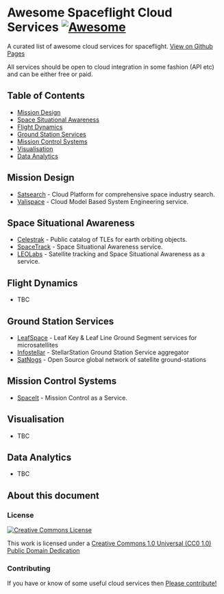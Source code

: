 # Awesome Spaceflight Cloud Services [![Awesome](https://awesome.re/badge.svg)](https://awesome.re)
A curated list of awesome cloud services for spaceflight. [View on Github Pages](https://spacebroker.github.io/awesome-space-cloud/)

All services should be open to cloud integration in some fashion (API etc) and can be either free or paid.

## Table of Contents
- [Mission Design](#mission-design)
- [Space Situational Awareness](#space-situational-awareness)
- [Flight Dynamics](#flight-dynamics)
- [Ground Station Services](#ground-station-services)
- [Mission Control Systems](#mission-control-systems)
- [Visualisation](#visualisation)
- [Data Analytics](#data-analytics)

## Mission Design
- [Satsearch](https://satsearch.co) - Cloud Platform for comprehensive space industry search.
- [Valispace](https://www.valispace.com) - Cloud Model Based System Engineering service.

## Space Situational Awareness 
- [Celestrak](https://celestrak.com) - Public catalog of TLEs for earth orbiting objects.
- [SpaceTrack](https://www.space-track.org) - Space Situational Awareness service.
- [LEOLabs](https://www.leolabs.space/) - Satellite tracking and Space Situational Awareness as a service.

## Flight Dynamics
- TBC

## Ground Station Services
- [LeafSpace](https://leaf.space) - Leaf Key & Leaf Line Ground Segment services for microsatellites
- [Infostellar](https://www.infostellar.net) - StellarStation Ground Station Service aggregator
- [SatNogs](https://satnogs.org) - Open Source global network of satellite ground-stations

## Mission Control Systems
- [SpaceIt](https://www.spaceit.eu) - Mission Control as a Service.

## Visualisation
- TBC

## Data Analytics
- TBC

## About this document

### License

[![Creative Commons License](https://licensebuttons.net/p/88x31.png)](https://creativecommons.org/publicdomain/zero/1.0/)

This work is licensed under a [Creative Commons 1.0 Universal (CC0 1.0) Public Domain Dedication](https://creativecommons.org/publicdomain/zero/1.0/)

### Contributing

If you have or know of some useful cloud services then [Please contribute!](contributing.md)
